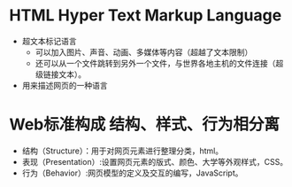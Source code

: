 # HTML  Hyper Text Markup Language
- 超文本标记语言   
  - 可以加入图片、声音、动画、多媒体等内容（超越了文本限制）
  - 还可以从一个文件跳转到另外一个文件，与世界各地主机的文件连接（超级链接文本）。
- 用来描述网页的一种语言


# Web标准构成 结构、样式、行为相分离
- 结构（Structure）：用于对网页元素进行整理分类，html。
- 表现（Presentation）:设置网页元素的版式、颜色、大学等外观样式，CSS。
- 行为（Behavior）:网页模型的定义及交互的编写，JavaScript。

